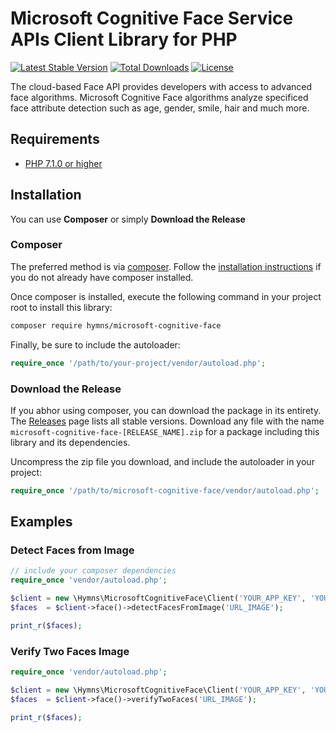 # Microsoft Cognitive Face Service APIs Client Library for PHP #
[![Latest Stable Version](https://poser.pugx.org/hymns/microsoft-cognitive-face/v/stable)](https://packagist.org/packages/hymns/microsoft-cognitive-face)
[![Total Downloads](https://poser.pugx.org/hymns/microsoft-cognitive-face/downloads)](https://packagist.org/packages/hymns/microsoft-cognitive-face)
[![License](https://poser.pugx.org/hymns/microsoft-cognitive-face/license)](https://packagist.org/packages/hymns/microsoft-cognitive-face)

The cloud-based Face API provides developers with access to advanced face algorithms. Microsoft Cognitive Face algorithms analyze specificed face attribute detection such as age, gender, smile, hair and much more.

## Requirements ##
* [PHP 7.1.0 or higher](http://www.php.net/)

## Installation ##

You can use **Composer** or simply **Download the Release**

### Composer

The preferred method is via [composer](https://getcomposer.org). Follow the
[installation instructions](https://getcomposer.org/doc/00-intro.md) if you do not already have composer installed.

Once composer is installed, execute the following command in your project root to install this library:

```sh
composer require hymns/microsoft-cognitive-face
```

Finally, be sure to include the autoloader:

```php
require_once '/path/to/your-project/vendor/autoload.php';
```

### Download the Release

If you abhor using composer, you can download the package in its entirety. The [Releases](https://github.com/hymns/microsoft-cognitive-face/releases) page lists all stable versions. Download any file
with the name `microsoft-cognitive-face-[RELEASE_NAME].zip` for a package including this library and its dependencies.

Uncompress the zip file you download, and include the autoloader in your project:

```php
require_once '/path/to/microsoft-cognitive-face/vendor/autoload.php';
```

## Examples ##

### Detect Faces from Image ###

```php
// include your composer dependencies
require_once 'vendor/autoload.php';

$client = new \Hymns\MicrosoftCognitiveFace\Client('YOUR_APP_KEY', 'YOUR_REGION');
$faces  = $client->face()->detectFacesFromImage('URL_IMAGE');

print_r($faces);
```

### Verify Two Faces Image ###

```php
require_once 'vendor/autoload.php';

$client = new \Hymns\MicrosoftCognitiveFace\Client('YOUR_APP_KEY', 'YOUR_REGION');
$faces  = $client->face()->verifyTwoFaces('URL_IMAGE');

print_r($faces);
```